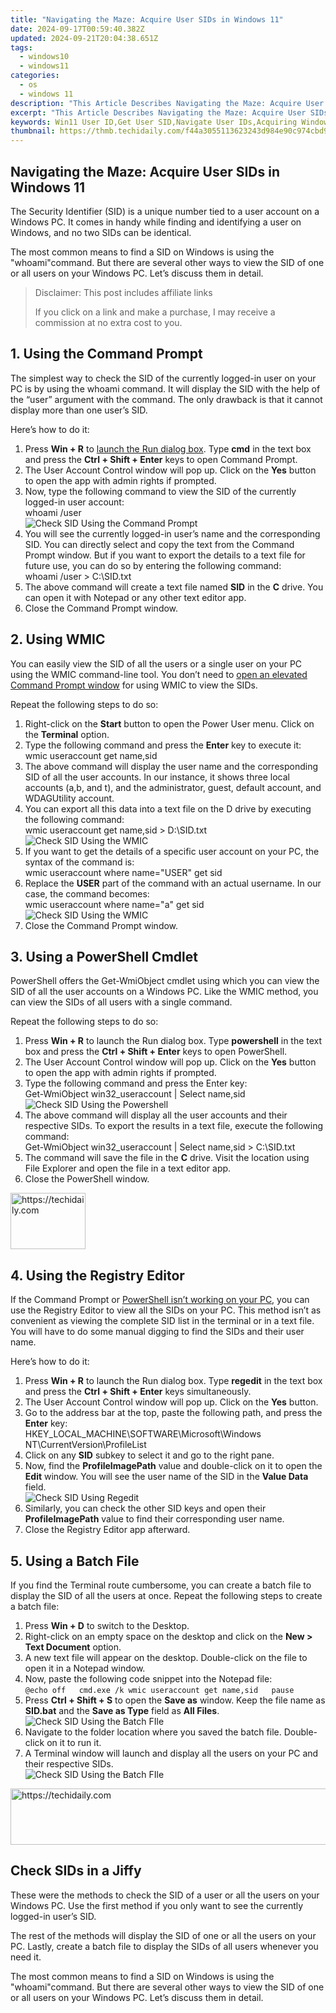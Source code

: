 ```yaml
---
title: "Navigating the Maze: Acquire User SIDs in Windows 11"
date: 2024-09-17T00:59:40.382Z
updated: 2024-09-21T20:04:38.651Z
tags:
  - windows10
  - windows11
categories:
  - os
  - windows 11
description: "This Article Describes Navigating the Maze: Acquire User SIDs in Windows 11"
excerpt: "This Article Describes Navigating the Maze: Acquire User SIDs in Windows 11"
keywords: Win11 User ID,Get User SID,Navigate User IDs,Acquiring Windows SID,Obtain User Security,SID in Win11,Windows 11 ID Retrieval
thumbnail: https://thmb.techidaily.com/f44a3055113623243d984e90c974cbd9f7a4751106e76ccc80ae32530955e3a8.jpg
---
```


## Navigating the Maze: Acquire User SIDs in Windows 11

 The Security Identifier (SID) is a unique number tied to a user account on a Windows PC. It comes in handy while finding and identifying a user on Windows, and no two SIDs can be identical.

 The most common means to find a SID on Windows is using the "whoami"command. But there are several other ways to view the SID of one or all users on your Windows PC. Let’s discuss them in detail.

>  Disclaimer: This post includes affiliate links
>
>  If you click on a link and make a purchase, I may receive a commission at no extra cost to you.
>

## 1\. Using the Command Prompt

 The simplest way to check the SID of the currently logged-in user on your PC is by using the whoami command. It will display the SID with the help of the “user” argument with the command. The only drawback is that it cannot display more than one user’s SID.

 Here’s how to do it:

1. Press **Win + R** to [launch the Run dialog box](https://www.makeuseof.com/windows-open-run-command-dialog-box/). Type **cmd** in the text box and press the **Ctrl + Shift + Enter** keys to open Command Prompt.
2. The User Account Control window will pop up. Click on the **Yes** button to open the app with admin rights if prompted.
3. Now, type the following command to view the SID of the currently logged-in user account:  
whoami /user  
![Check SID Using the Command Prompt](https://static1.makeuseofimages.com/wordpress/wp-content/uploads/2023/08/check-sid-using-the-command-prompt-1.jpg)
4. You will see the currently logged-in user’s name and the corresponding SID. You can directly select and copy the text from the Command Prompt window. But if you want to export the details to a text file for future use, you can do so by entering the following command:  
whoami /user > C:\SID.txt
5. The above command will create a text file named **SID** in the **C** drive. You can open it with Notepad or any other text editor app.
6. Close the Command Prompt window.

## 2\. Using WMIC

 You can easily view the SID of all the users or a single user on your PC using the WMIC command-line tool. You don’t need to [open an elevated Command Prompt window](https://www.makeuseof.com/windows-run-command-prompt-admin/) for using WMIC to view the SIDs.

 Repeat the following steps to do so:

1. Right-click on the **Start** button to open the Power User menu. Click on the **Terminal** option.
2. Type the following command and press the **Enter** key to execute it:  
wmic useraccount get name,sid
3. The above command will display the user name and the corresponding SID of all the user accounts. In our instance, it shows three local accounts (a,b, and t), and the administrator, guest, default account, and WDAGUtility account.
4. You can export all this data into a text file on the D drive by executing the following command:  
wmic useraccount get name,sid > D:\SID.txt  
![Check SID Using the WMIC](https://static1.makeuseofimages.com/wordpress/wp-content/uploads/2023/08/check-sid-using-the-wmic-1.jpg)
5. If you want to get the details of a specific user account on your PC, the syntax of the command is:  
wmic useraccount where name="USER" get sid
6. Replace the **USER** part of the command with an actual username. In our case, the command becomes:  
wmic useraccount where name="a" get sid  
![Check SID Using the WMIC](https://static1.makeuseofimages.com/wordpress/wp-content/uploads/2023/08/check-sid-using-the-wmic-2-1.jpg)
7. Close the Command Prompt window.

## 3\. Using a PowerShell Cmdlet

 PowerShell offers the Get-WmiObject cmdlet using which you can view the SID of all the user accounts on a Windows PC. Like the WMIC method, you can view the SIDs of all users with a single command.

 Repeat the following steps to do so:

1. Press **Win + R** to launch the Run dialog box. Type **powershell** in the text box and press the **Ctrl + Shift + Enter** keys to open PowerShell.
2. The User Account Control window will pop up. Click on the **Yes** button to open the app with admin rights if prompted.
3. Type the following command and press the Enter key:  
Get-WmiObject win32_useraccount | Select name,sid  
![Check SID Using the Powershell](https://static1.makeuseofimages.com/wordpress/wp-content/uploads/2023/08/check-sid-using-the-powershell-1.jpg)
4. The above command will display all the user accounts and their respective SIDs. To export the results in a text file, execute the following command:  
Get-WmiObject win32_useraccount | Select name,sid > C:\SID.txt
5. The command will save the file in the **C** drive. Visit the location using File Explorer and open the file in a text editor app.
6. Close the PowerShell window.

<!-- affiliate ads begin -->
<a href="https://bluettiit.sjv.io/c/5597632/2148127/17093" target="_top" id="2148127">
  <img src="//a.impactradius-go.com/display-ad/17093-2148127" border="0" alt="https://techidaily.com" width="120" height="90"/>
</a>
<img height="0" width="0" src="https://bluettiit.sjv.io/i/5597632/2148127/17093" style="position:absolute;visibility:hidden;" border="0" />
<!-- affiliate ads end -->

## 4\. Using the Registry Editor

 If the Command Prompt or [PowerShell isn’t working on your PC](https://www.makeuseof.com/windows-powershell-has-stopped-working-error-fix/), you can use the Registry Editor to view all the SIDs on your PC. This method isn’t as convenient as viewing the complete SID list in the terminal or in a text file. You will have to do some manual digging to find the SIDs and their user name.

 Here’s how to do it:

1. Press **Win + R** to launch the Run dialog box. Type **regedit** in the text box and press the **Ctrl + Shift + Enter** keys simultaneously.
2. The User Account Control window will pop up. Click on the **Yes** button.
3. Go to the address bar at the top, paste the following path, and press the **Enter** key:  
HKEY_LOCAL_MACHINE\SOFTWARE\Microsoft\Windows NT\CurrentVersion\ProfileList
4. Click on any **SID** subkey to select it and go to the right pane.
5. Now, find the **ProfileImagePath** value and double-click on it to open the **Edit** window. You will see the user name of the SID in the **Value Data** field.  
![Check SID Using Regedit](https://static1.makeuseofimages.com/wordpress/wp-content/uploads/2023/08/check-sid-using-regedit-1.jpg)
6. Similarly, you can check the other SID keys and open their **ProfileImagePath** value to find their corresponding user name.
7. Close the Registry Editor app afterward.

## 5\. Using a Batch File

 If you find the Terminal route cumbersome, you can create a batch file to display the SID of all the users at once. Repeat the following steps to create a batch file:

1. Press **Win + D** to switch to the Desktop.
2. Right-click on an empty space on the desktop and click on the **New > Text Document** option.
3. A new text file will appear on the desktop. Double-click on the file to open it in a Notepad window.
4. Now, paste the following code snippet into the Notepad file:  
`@echo off  
 cmd.exe /k wmic useraccount get name,sid  
 pause`
5. Press **Ctrl + Shift + S** to open the **Save as** window. Keep the file name as **SID.bat** and the **Save as Type** field as **All Files**.  
![Check SID Using the Batch FIle](https://static1.makeuseofimages.com/wordpress/wp-content/uploads/2023/08/check-sid-using-the-batch-file-1.jpg)
6. Navigate to the folder location where you saved the batch file. Double-click on it to run it.
7. A Terminal window will launch and display all the users on your PC and their respective SIDs.  
![Check SID Using the Batch FIle](https://static1.makeuseofimages.com/wordpress/wp-content/uploads/2023/08/check-sid-using-the-batch-file-2-1.jpg)

<!-- affiliate ads begin -->
<a href="https://appsumo.8odi.net/c/5597632/2049369/7443" target="_top" id="2049369">
  <img src="//a.impactradius-go.com/display-ad/7443-2049369" border="0" alt="https://techidaily.com" width="728" height="90"/>
</a>
<img height="0" width="0" src="https://appsumo.8odi.net/i/5597632/2049369/7443" style="position:absolute;visibility:hidden;" border="0" />
<!-- affiliate ads end -->

## Check SIDs in a Jiffy

 These were the methods to check the SID of a user or all the users on your Windows PC. Use the first method if you only want to see the currently logged-in user’s SID.

 The rest of the methods will display the SID of one or all the users on your PC. Lastly, create a batch file to display the SIDs of all users whenever you need it.

 The most common means to find a SID on Windows is using the "whoami"command. But there are several other ways to view the SID of one or all users on your Windows PC. Let’s discuss them in detail.



<ins class="adsbygoogle"
      style="display:block"
      data-ad-client="ca-pub-7571918770474297"
      data-ad-slot="8358498916"
      data-ad-format="auto"
      data-full-width-responsive="true"></ins>
    